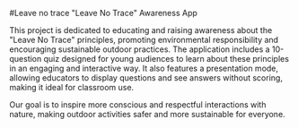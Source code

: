 #Leave no trace
"Leave No Trace" Awareness App

This project is dedicated to educating and raising awareness about the "Leave No Trace" principles, promoting environmental responsibility and encouraging sustainable outdoor practices. The application includes a 10-question quiz designed for young audiences to learn about these principles in an engaging and interactive way. It also features a presentation mode, allowing educators to display questions and see answers without scoring, making it ideal for classroom use.

Our goal is to inspire more conscious and respectful interactions with nature, making outdoor activities safer and more sustainable for everyone.
